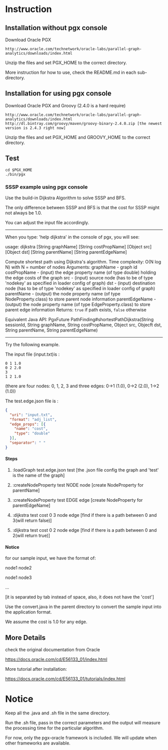 
# Instruction

## Installation without pgx console
Download Oracle PGX

```
http://www.oracle.com/technetwork/oracle-labs/parallel-graph-analytics/downloads/index.html
```

Unzip the files and set PGX_HOME to the correct directory. 

More instruction for how to use, check the README.md in each sub-directory.

## Installation for using pgx console
Download Oracle PGX and Groovy (2.4.0 is a hard require)

```
http://www.oracle.com/technetwork/oracle-labs/parallel-graph-analytics/downloads/index.html
http://dl.bintray.com/groovy/maven/groovy-binary-2.4.0.zip [the newest version is 2.4.3 right now]
```

Unzip the files and set PGX_HOME and GROOVY_HOME to the correct directory. 

## Test

```
cd $PGX_HOME
./bin/pgx
```

### SSSP example using pgx console

Use the build-in Dijkstra Algorithm to solve SSSP and BFS.

The only difference between SSSP and BFS is that the cost for SSSP might not always be 1.0.

You can adjust the input file accordingly.

--------------------------------------
When you type: 'help dijkstra' in the console of pgx, you will see:

usage: dijkstra [String graphName] [String costPropName] [Object src] [Object dst] [String parentName] [String parentEdgeName] 

Compute shortest path using Dijkstra's algorithm. Time complexity: O(N log N) with N = number of nodes
Arguments:
graphName - graph id
costPropName - (input) the edge property name (of type double) holding the edge costs of the graph
src - (input) source node (has to be of type 'nodekey' as specified in loader config of graph)
dst - (input) destination node (has to be of type 'nodekey' as specified in loader config of graph)
parentName - (output) the node property name (of type NodeProperty.class) to store parent node information
parentEdgeName - (output) the node property name (of type EdgeProperty.class) to store parent edge information
Returns: <code>true</code> if path exists, <code>false</code> otherwise

Equivalent Java API: PgxFuture<Boolean> PathFinding#shortestPathDijkstra(String sessionId, String graphName, String costPropName, Object src, Objecft dst, String parentName, String parentEdgeName)

---------------------------------------

Try the following example.

The input file (input.txt)is :

```
0 1 1.0
0 2 2.0
3
1 2 1.0
```

(there are four nodes: 0, 1, 2, 3 and three edges: 0->1 (1.0), 0->2 (2.0), 1->2 (1.0))

The test.edge.json file is :

```json
{
  "uri": "input.txt", 
  "format": "adj_list",
  "edge_props": [{ 
    "name": "cost", 
    "type": "double" 
  }],
  "separator": " "
}
```

#### Steps

1. :loadGraph test.edge.json test
[the .json file config the graph and 'test' is the name of the graph]

2. :createNodeProperty test NODE node
[create NodeProperty for parentName]

3. :createNodeProperty test EDGE edge
[create NodeProperty for parentEdgeName]

4. :dijkstra test cost 0 3 node edge
[find if there is a path between 0 and 3(will return false)]

5. :dijkstra test cost 0 2 node edge
[find if there is a path between 0 and 2(will return true)]

#### Notice

for our sample input, we have the format of:

node1 node2

node1 node3

...

[it is separated by tab instead of space, also, it does not have the 'cost']

Use the convert.java in the parent directory to convert the sample input into the application format.

We assume the cost is 1.0 for any edge.


## More Details
check the original documentation from Oracle

https://docs.oracle.com/cd/E56133_01/index.html

More tutorial after installation:

https://docs.oracle.com/cd/E56133_01/tutorials/index.html


# Notice
Keep all the .java and .sh file in the same directory. 

Run the .sh file, pass in the correct parameters and the output will measure the processing time for the particular algorithm.   

For now, only the pgx-oracle framework is included. We will update when other frameworks are available.

